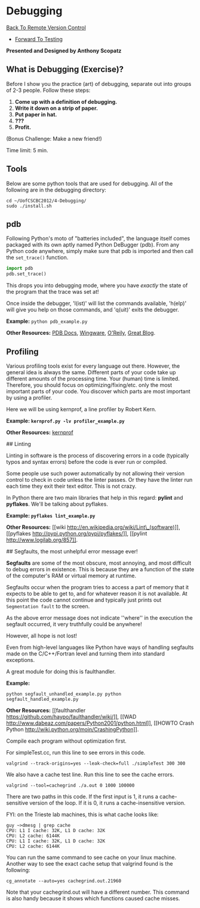 # Debugging

[Back To Remote Version
Control](http://github.com/thehackerwithin/UofCSCBC2012/tree/master/3b-VersionControlRemote/)
- [Forward To
Testing](http://github.com/thehackerwithin/UofCSCBC2012/tree/master/5-Testing/)

**Presented and Designed by Anthony Scopatz**

## What is Debugging (Exercise)?

Before I show you the practice (art) of debugging, separate out into
groups of 2-3 people. Follow these steps:

1.  **Come up with a definition of debugging.**
2.  **Write it down on a strip of paper.**
3.  **Put paper in hat.**
4.  **???**
5.  **Profit.**

(Bonus Challenge: Make a new friend!)

Time limit: 5 min.

## Tools

Below are some python tools that are used for debugging. All of the
following are in the debugging directory:

    cd ~/UofCSCBC2012/4-Debugging/
    sudo ./install.sh

## pdb

Following Python's moto of "batteries included", the language itself
comes packaged with its own aptly named Python DeBugger (pdb). From any
Python code anywhere, simply make sure that pdb is imported and then
call the `set_trace()` function.

```python
import pdb
pdb.set_trace()
```

This drops you into debugging mode, where you have *exactly* the state
of the program that the trace was set at!

Once inside the debugger, 'l(ist)' will list the commands available,
'h(elp)' will give you help on those commands, and 'q(uit)' exits the
debugger.

**Example:** `python pdb_example.py`

**Other Resources:** [PDB
Docs](http://docs.python.org/library/pdb.html),
[Wingware](http://wingware.com/doc/debug/advanced),
[O'Reily](http://onlamp.com/pub/a/python/2005/09/01/debugger.html),
[Great
Blog](http://pythonconquerstheuniverse.wordpress.com/category/the-python-debugger/).

## Profiling

Various profiling tools exist for every language out there. However, the
general idea is always the same. Different parts of your code take up
different amounts of the processing time. Your (human) time is limited.
Therefore, you should focus on optimizing/fixing/etc. only the most
important parts of your code. You discover which parts are most
important by using a profiler.

Here we will be using kernprof, a line profiler by Robert Kern.

**Example: `kernprof.py -lv profiler_example.py`**

**Other Resources:**
[kernprof](http://packages.python.org/line_profiler/)

\#\# Linting

Linting in software is the process of discovering errors in a code
(typically typos and syntax errors) before the code is ever run or
compiled.

Some people use such power automatically by not allowing their version
control to check in code unless the linter passes. Or they have the
linter run each time they exit their text editor. This is not crazy.

In Python there are two main libraries that help in this regard:
**pylint** and **pyflakes**. We'll be talking about pyflakes.

**Example: `pyflakes lint_example.py`**

**Other Resources:** [[wiki
http://en.wikipedia.org/wiki/Lint\_(software)]], [[pyflakes
http://pypi.python.org/pypi/pyflakes/]], [[pylint
http://www.logilab.org/857]].

\#\# Segfaults, the most unhelpful error message ever!

**Segfaults** are some of the most obscure, most annoying, and most
difficult to debug errors in existence. This is because they are a
function of the state of the computer's RAM or virtual memory at
runtime.

Segfaults occur when the program tries to access a part of memory that
it expects to be able to get to, and for whatever reason it is not
available. At this point the code cannot continue and typically just
prints out `Segmentation fault` to the screen.

As the above error message does not indicate ''where'' in the execution
the segfault occurred, it very truthfully could be anywhere!

However, all hope is not lost!

Even from high-level languages like Python have ways of handling
segfaults made on the C/C++/Fortran level and turning them into standard
exceptions.

A great module for doing this is faulthandler.

**Example:**

`python segfault_unhandled_example.py python segfault_handled_example.py`

**Other Resources:** [[faulthandler
https://github.com/haypo/faulthandler/wiki/]], [[WAD
http://www.dabeaz.com/papers/Python2001/python.html]], [[HOWTO Crash
Python http://wiki.python.org/moin/CrashingPython]].

Compile each program without optimization first.

For simpleTest.cc, run this line to see errors in this code.

    valgrind --track-origins=yes --leak-check=full ./simpleTest 300 300

We also have a cache test line. Run this line to see the cache errors.

    valgrind --tool=cachegrind ./a.out 0 1000 100000

There are two paths in this code. If the first input is 1, it runs a
cache-sensitive version of the loop. If it is 0, it runs a
cache-insensitive version.

FYI: on the Trieste lab machines, this is what cache looks like:

    guy ~>dmesg | grep cache
    CPU: L1 I cache: 32K, L1 D cache: 32K
    CPU: L2 cache: 6144K
    CPU: L1 I cache: 32K, L1 D cache: 32K
    CPU: L2 cache: 6144K

You can run the same command to see cache on your linux machine. Another
way to see the exact cache setup that valgrind found is the following:

    cg_annotate --auto=yes cachegrind.out.21960

Note that your cachegrind.out will have a different number. This command
is also handy because it shows which functions caused cache misses.

